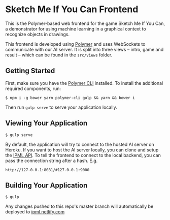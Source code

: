 # Sketch Me If You Can Frontend

This is the Polymer-based web frontend for the game Sketch Me If You Can, a demonstrator for
using machine learning in a graphical context to recognize objects in drawings.

This frontend is developed using [Polymer](https://www.polymer-project.org/) and uses WebSockets to
communicate with our AI server. It is split into three views – intro, game and result – which can be found in 
the `src/views` folder. 

## Getting Started

First, make sure you have the [Polymer CLI](https://www.npmjs.com/package/polymer-cli) installed. To install the additional required components, run:
 
```
$ npm i -g bower yarn polymer-cli gulp && yarn && bower i
```

Then run `gulp serve` to serve your application locally.

## Viewing Your Application

```
$ gulp serve
```

By default, the application will try to connect to the hosted AI server on Heroku. If you want to host the AI 
server locally, you can clone and setup the [IPML API](https://github.com/leolabs/ip-ml-api). To tell the frontend
to connect to the local backend, you can pass the connection string after a hash. E.g.

```
http://127.0.0.1:8081/#127.0.0.1:9000
```

## Building Your Application

```
$ gulp
```

Any changes pushed to this repo's master branch will automatically be deployed to
[ipml.netlify.com](https://ipml.netlify.com)